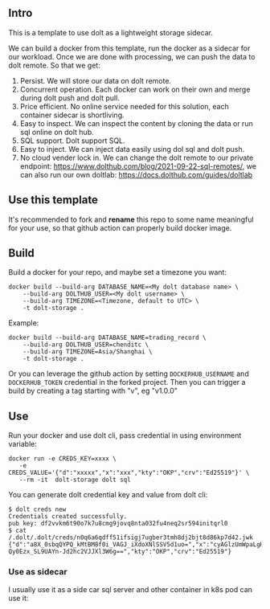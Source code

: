 ## Intro

This is a template to use dolt as a lightweight storage sidecar. 

We can build a docker from this template, run the docker as a sidecar for our workload. Once we are done with processing, we can push the data to dolt remote. So that we get:
1. Persist. We will store our data on dolt remote.
2. Concurrent operation. Each docker can work on their own and merge during dolt push and dolt pull.
3. Price efficient. No online service needed for this solution, each container sidecar is shortliving. 
4. Easy to inspect. We can inspect the content by cloning the data or run sql online on dolt hub.
5. SQL support. Dolt support SQL.
6. Easy to inject. We can inject data easily using dol sql and dolt push.
7. No cloud vender lock in. We can change the dolt remote to our private endpoint: https://www.dolthub.com/blog/2021-09-22-sql-remotes/, we can also run our own doltlab: https://docs.dolthub.com/guides/doltlab

## Use this template

It's recommended to fork and **rename** this repo to some name meaningful for your use, so that github action can properly build docker image.

## Build

Build a docker for your repo, and maybe set a timezone you want:

```
docker build --build-arg DATABASE_NAME=<My dolt database name> \
    --build-arg DOLTHUB_USER=<My dolt username> \
    --build-arg TIMEZONE=<Timezone, default to UTC> \
    -t dolt-storage .
```

Example:

```
docker build --build-arg DATABASE_NAME=trading_record \
    --build-arg DOLTHUB_USER=chenditc \
    --build-arg TIMEZONE=Asia/Shanghai \
    -t dolt-storage .
```

Or you can leverage the github action by setting `DOCKERHUB_USERNAME` and `DOCKERHUB_TOKEN` credential in the forked project.
Then you can trigger a build by creating a tag starting with "v", eg "v1.0.0"

## Use

Run your docker and use dolt cli, pass credential in using environment variable:

```
docker run -e CREDS_KEY=xxxx \
   -e CREDS_VALUE='{"d":"xxxxx","x":"xxx","kty":"OKP","crv":"Ed25519"}' \
   --rm -it  dolt-storage dolt sql
```

You can generate dolt credential key and value from dolt cli:

```
$ dolt creds new
Credentials created successfully.
pub key: df2vvkm6t90o7k7u8cmg9jovq8nta032fu4neq2sr594initqrl0
$ cat /.dolt/.dolt/creds/n0q6a6qdff51ifsigj7ugber3tmh8dj2bjt8d86kp7d42.jwk       
{"d":"a8X_0sbqQYPQ_kMtBM8f0i_VAGJ_iXdoXNlSSV5d1uo=","x":"cyAGlzUmWpaLgHtC6uV8OxrdqCTZVeTkYcolLmhe2_Vrxf_SxupBg9D-Qy0Ezx_SL9UAYn-Jd2hc2VJJXl3W6g==","kty":"OKP","crv":"Ed25519"}
```

### Use as sidecar

I usually use it as a side car sql server and other container in k8s pod can use it:

```
```